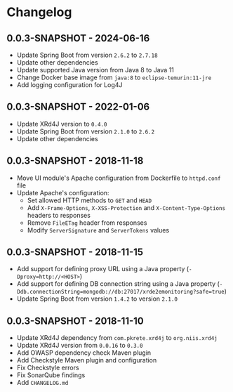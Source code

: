 # Changelog

## 0.0.3-SNAPSHOT - 2024-06-16

- Update Spring Boot from version `2.6.2` to `2.7.18`
- Update other dependencies
- Update supported Java version from Java 8 to Java 11
- Change Docker base image from `java:8` to `eclipse-temurin:11-jre`
- Add logging configuration for Log4J

## 0.0.3-SNAPSHOT - 2022-01-06

- Update XRd4J version to `0.4.0`
- Update Spring Boot from version `2.1.0` to `2.6.2`
- Update other dependencies

## 0.0.3-SNAPSHOT - 2018-11-18

- Move UI module's Apache configuration from Dockerfile to `httpd.conf` file
- Update Apache's configuration:
  - Set allowed HTTP methods to `GET` and `HEAD`
  - Add `X-Frame-Options`, `X-XSS-Protection` and `X-Content-Type-Options`
  headers to responses
  - Remove `FileETag` header from responses
  - Modify `ServerSignature` and `ServerTokens` values

## 0.0.3-SNAPSHOT - 2018-11-15

- Add support for defining proxy URL using a Java property (`-Dproxy=http://<HOST>`)
- Add support for defining DB connection string using a Java property (`-Ddb.connectionString=mongodb://db:27017/xrde2emonitoring?safe=true`)
- Update Spring Boot from version `1.4.2` to version `2.1.0`

## 0.0.3-SNAPSHOT - 2018-11-10

- Update XRd4J dependency from `com.pkrete.xrd4j` to `org.niis.xrd4j`
- Update XRd4J version from `0.0.16` to `0.3.0`
- Add OWASP dependency check Maven plugin
- Add Checkstyle Maven plugin and configuration
- Fix Checkstyle errors
- Fix SonarQube findings
- Add `CHANGELOG.md`

